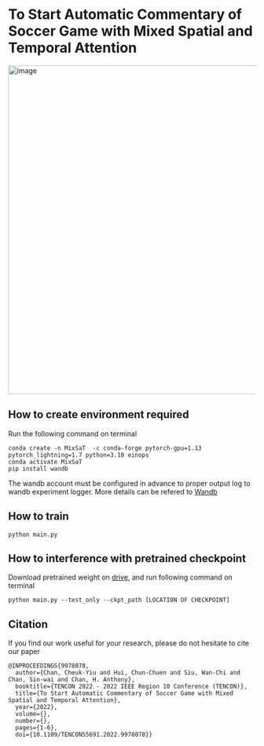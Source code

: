 # To Start Automatic Commentary of Soccer Game with Mixed Spatial and Temporal Attention

<img width="669" alt="image" src="https://user-images.githubusercontent.com/38370649/229306020-20fd11a0-dc46-4ae7-9ad7-5c453853e87c.png">

## How to create environment required 

Run the following command on terminal
```
conda create -n MixSaT  -c conda-forge pytorch-gpu=1.13 pytorch_lightning=1.7 python=3.10 einops
conda activate MixSaT
pip install wandb
```

The wandb account must be configured in advance to proper output log to wandb experiment logger. More details can be refered to [Wandb](https://docs.wandb.ai/quickstart)
## How to train
```
python main.py 
```

## How to interference with pretrained checkpoint

Download pretrained weight on [drive](), and run following command on terminal
```
python main.py --test_only --ckpt_path [LOCATION OF CHECKPOINT]
```

## Citation
If you find our work useful for your research, please do not hesitate to cite our paper
```
@INPROCEEDINGS{9978078,
  author={Chan, Cheuk-Yiu and Hui, Chun-Chuen and Siu, Wan-Chi and Chan, Sin-wai and Chan, H. Anthony},
  booktitle={TENCON 2022 - 2022 IEEE Region 10 Conference (TENCON)}, 
  title={To Start Automatic Commentary of Soccer Game with Mixed Spatial and Temporal Attention}, 
  year={2022},
  volume={},
  number={},
  pages={1-6},
  doi={10.1109/TENCON55691.2022.9978078}}
```
